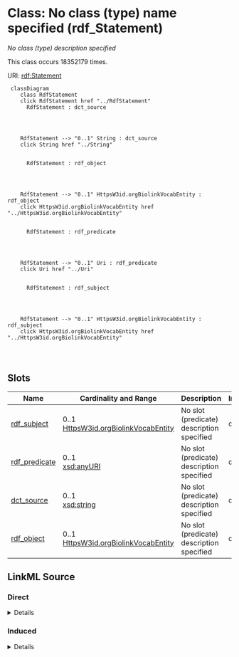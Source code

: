 

# Class: No class (type) name specified (rdf_Statement)


_No class (type) description specified_






This class occurs 18352179 times.


URI: [rdf:Statement](http://www.w3.org/1999/02/22-rdf-syntax-ns#Statement)






```mermaid
 classDiagram
    class RdfStatement
    click RdfStatement href "../RdfStatement"
      RdfStatement : dct_source
        
          
    
    
    RdfStatement --> "0..1" String : dct_source
    click String href "../String"

        
      RdfStatement : rdf_object
        
          
    
    
    RdfStatement --> "0..1" HttpsW3id.orgBiolinkVocabEntity : rdf_object
    click HttpsW3id.orgBiolinkVocabEntity href "../HttpsW3id.orgBiolinkVocabEntity"

        
      RdfStatement : rdf_predicate
        
          
    
    
    RdfStatement --> "0..1" Uri : rdf_predicate
    click Uri href "../Uri"

        
      RdfStatement : rdf_subject
        
          
    
    
    RdfStatement --> "0..1" HttpsW3id.orgBiolinkVocabEntity : rdf_subject
    click HttpsW3id.orgBiolinkVocabEntity href "../HttpsW3id.orgBiolinkVocabEntity"

        
      
```




<!-- no inheritance hierarchy -->


## Slots

| Name | Cardinality and Range | Description | Inheritance | Occurrences |
| ---  | --- | --- | --- | --- |
| [rdf_subject](../slots/rdf_subject.md) | 0..1 <br/> [HttpsW3id.orgBiolinkVocabEntity](../classes/HttpsW3id.orgBiolinkVocabEntity.md) | No slot (predicate) description specified <br/>  | direct | 18352179 |
| [rdf_predicate](../slots/rdf_predicate.md) | 0..1 <br/> [xsd:anyURI](http://www.w3.org/2001/XMLSchema#anyURI) | No slot (predicate) description specified <br/>  | direct | 18352179 |
| [dct_source](../slots/dct_source.md) | 0..1 <br/> [xsd:string](http://www.w3.org/2001/XMLSchema#string) | No slot (predicate) description specified <br/>  | direct | 18352179 |
| [rdf_object](../slots/rdf_object.md) | 0..1 <br/> [HttpsW3id.orgBiolinkVocabEntity](../classes/HttpsW3id.orgBiolinkVocabEntity.md) | No slot (predicate) description specified <br/>  | direct | 18352179 |














## LinkML Source

<!-- TODO: investigate https://stackoverflow.com/questions/37606292/how-to-create-tabbed-code-blocks-in-mkdocs-or-sphinx -->

### Direct

<details>

```yaml
name: rdf_Statement
conforms_to: No schema conformance document specified
annotations:
  count:
    tag: count
    value: 18352179
description: No class (type) description specified
title: No class (type) name specified
from_schema: biohealth
rank: 1000
slots:
- rdf_subject
- rdf_predicate
- dct_source
- rdf_object
slot_usage:
  dct_source:
    name: dct_source
    annotations:
      string:
        tag: string
        value: 18352179
  rdf_object:
    name: rdf_object
    annotations:
      https___w3id.org_biolink_vocab_Entity:
        tag: https___w3id.org_biolink_vocab_Entity
        value: 18352179
  rdf_predicate:
    name: rdf_predicate
    annotations:
      uri:
        tag: uri
        value: 18352179
  rdf_subject:
    name: rdf_subject
    annotations:
      https___w3id.org_biolink_vocab_Entity:
        tag: https___w3id.org_biolink_vocab_Entity
        value: 18352179
class_uri: rdf:Statement

```
</details>

### Induced

<details>

```yaml
name: rdf_Statement
conforms_to: No schema conformance document specified
annotations:
  count:
    tag: count
    value: 18352179
description: No class (type) description specified
title: No class (type) name specified
from_schema: biohealth
rank: 1000
slot_usage:
  dct_source:
    name: dct_source
    annotations:
      string:
        tag: string
        value: 18352179
  rdf_object:
    name: rdf_object
    annotations:
      https___w3id.org_biolink_vocab_Entity:
        tag: https___w3id.org_biolink_vocab_Entity
        value: 18352179
  rdf_predicate:
    name: rdf_predicate
    annotations:
      uri:
        tag: uri
        value: 18352179
  rdf_subject:
    name: rdf_subject
    annotations:
      https___w3id.org_biolink_vocab_Entity:
        tag: https___w3id.org_biolink_vocab_Entity
        value: 18352179
attributes:
  rdf_subject:
    name: rdf_subject
    annotations:
      https___w3id.org_biolink_vocab_Entity:
        tag: https___w3id.org_biolink_vocab_Entity
        value: 18352179
    description: No slot (predicate) description specified
    examples:
    - object:
        example_object: http://linkedlifedata.com/resource/umls/id/C0250482
        example_object_type: https___w3id.org_biolink_vocab_Entity
        example_predicate: rdf:subject
        example_subject: https://biohealthkg.proto-okn.net/kg/relationship/0
        example_subject_type: rdf_Statement
    from_schema: biohealth
    rank: 1000
    slot_uri: rdf:subject
    alias: rdf_subject
    owner: rdf_Statement
    domain_of:
    - rdf_Statement
    range: https___w3id.org_biolink_vocab_Entity
  rdf_predicate:
    name: rdf_predicate
    annotations:
      uri:
        tag: uri
        value: 18352179
    description: No slot (predicate) description specified
    examples:
    - object:
        example_object: https://w3id.org/biolink/vocab/subclass_of
        example_object_type: uri
        example_predicate: rdf:predicate
        example_subject: https://biohealthkg.proto-okn.net/kg/relationship/0
        example_subject_type: rdf_Statement
    from_schema: biohealth
    rank: 1000
    slot_uri: rdf:predicate
    alias: rdf_predicate
    owner: rdf_Statement
    domain_of:
    - rdf_Statement
    range: uri
  dct_source:
    name: dct_source
    annotations:
      string:
        tag: string
        value: 18352179
    description: No slot (predicate) description specified
    examples:
    - object:
        example_object: MIMIC;PubMed
        example_object_type: string
        example_predicate: dct:source
        example_subject: https://biohealthkg.proto-okn.net/kg/relationship/0
        example_subject_type: rdf_Statement
    from_schema: biohealth
    rank: 1000
    slot_uri: dct:source
    alias: dct_source
    owner: rdf_Statement
    domain_of:
    - rdf_Statement
    range: string
  rdf_object:
    name: rdf_object
    annotations:
      https___w3id.org_biolink_vocab_Entity:
        tag: https___w3id.org_biolink_vocab_Entity
        value: 18352179
    description: No slot (predicate) description specified
    examples:
    - object:
        example_object: http://linkedlifedata.com/resource/umls/id/C0250480
        example_object_type: https___w3id.org_biolink_vocab_Entity
        example_predicate: rdf:object
        example_subject: https://biohealthkg.proto-okn.net/kg/relationship/0
        example_subject_type: rdf_Statement
    from_schema: biohealth
    rank: 1000
    slot_uri: rdf:object
    alias: rdf_object
    owner: rdf_Statement
    domain_of:
    - rdf_Statement
    range: https___w3id.org_biolink_vocab_Entity
class_uri: rdf:Statement

```
</details>